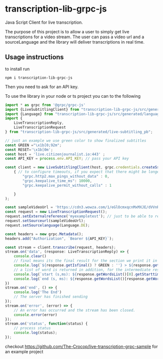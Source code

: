 # transcription-lib-grpc-js
Java Script Client for live transcription.

The purpose of this project is to allow a user to simply get live transcriptions for a video stream.
The user can pass a video url and a sourceLanguage and the library will deliver transcriptions in real time.

## Usage instructions

to install run 

`npm i transcription-lib-grpc-js`

Then you need to ask for an API key.

To use the library in your node or ts project you can to the following

```typescript
import * as grpc from '@grpc/grpc-js'
import {LiveSubtitlingClient} from "transcription-lib-grpc-js/src/generated/live-subtitling_grpc_pb";
import {Language} from "transcription-lib-grpc-js/src/generated/language_pb";
import {
    LiveTranscriptionReply,
    LiveTranscriptionRequest
} from "transcription-lib-grpc-js/src/generated/live-subtitling_pb";

// just an example we use green color to show finalized subtitles
const GREEN ="\x1b[0;92m";
const RESET='\x1b[0m';
const host = 'live.citizenjournalist.io:443' ;
const API_KEY = process.env.API_KEY; // pass your API key

const client = new LiveSubtitlingClient(host, grpc.credentials.createSsl(),
    { // to configure timeouts, if you expect that there might be longer phases without text
        "grpc.http2.max_pings_without_data" : 0,
        "grpc.keepalive_time_ms": 10000,
        "grpc.keepalive_permit_without_calls" : 1

    }
);

const sampleVideoUrl = 'https://cdn3.wowza.com/1/eGlOcmxqcnMxMXJE/dVVnR3o1/hls/live/playlist.m3u8'; // put in your video target
const request = new LiveTranscriptionRequest();
request.setExternalreference('myexampletest'); // just to be able to reference a request, gets returned in the response
request.setSourceurl(sampleVideoUrl);
request.setSourcelanguage(Language.DE);

const headers = new grpc.Metadata();
headers.add("Authorization", `Bearer ${API_KEY}`);

const stream = client.transcribe(request, headers);
stream.on('data', (response: LiveTranscriptionReply) => {
    console.clear()
    // final means its the final result for the section we print it in green color
    console.log(`${response.getIsfinal() ? GREEN : ''} > ${response.getResult()} ${RESET}`);
    // a list of word is returned in addition, for the intermediate results they are estimated. A timestamps consists of a seconds and a nanos part
    console.log(`start (s,ms): ${response.getWordsList()[0].getStarttime().getSeconds()}, ${response.getWordsList()[0].getStarttime().getNanos()}`)
    console.log(`end (s, ms): ${response.getWordsList()[response.getWordsList().length -1].getStarttime().getSeconds()}, ${response.getWordsList()[response.getWordsList().length -1].getStarttime().getNanos()}`)
})
stream.on('end', () => {
    console.log('The End')
    // The server has finished sending
});
stream.on('error', (error) => {
    // An error has occurred and the stream has been closed.
    console.error(error)
});
stream.on('status', function(status) {
    // process status
    console.log(status);
});
```

checkout https://github.com/The-Crocop/live-transcription-grpc-sample for an example project

